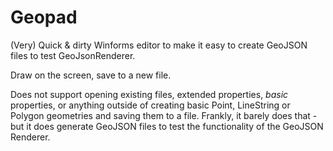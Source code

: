 # Geopad

(Very) Quick & dirty Winforms editor to make it easy to create GeoJSON files to test GeoJsonRenderer.

Draw on the screen, save to a new file.

Does not support opening existing files, extended properties, *basic* properties, or anything outside of creating basic Point, LineString or Polygon geometries and saving them to a file. Frankly, it barely does that - but it does generate GeoJSON files to test the functionality of the GeoJSON Renderer.
